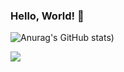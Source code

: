### Hello, World! 👋

![Anurag's GitHub stats](https://github-readme-stats.vercel.app/api?username=SirFelipeMiranda&show_icons=true&theme=blueberry))


[![](https://img.shields.io/badge/-Linkedin-0073B1?style=flat-square)](http://linkedin.com/in/felipe-miranda-785253144/)
<!--
**SirFelipeMiranda/SirFelipeMiranda** is a ✨ _special_ ✨ repository because its `README.md` (this file) appears on your GitHub profile.

Here are some ideas to get you started:

- 🔭 I’m currently working on ...
- 🌱 I’m currently learning ...
- 👯 I’m looking to collaborate on ...
- 🤔 I’m looking for help with ...
- 💬 Ask me about ...
- 📫 How to reach me: ...
- 😄 Pronouns: ...
- ⚡ Fun fact: ...
-->
